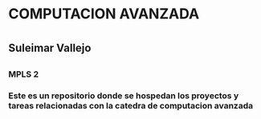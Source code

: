 <h1>COMPUTACION AVANZADA <h1>
<h2>Suleimar Vallejo <h2>
<h3>MPLS 2 <h3>

<p> Este es un repositorio donde se hospedan los proyectos y tareas relacionadas con la catedra de computacion avanzada <p>
